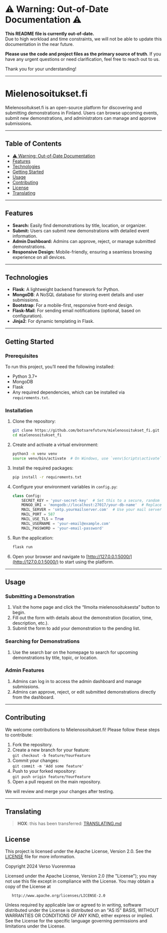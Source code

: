 # ⚠️ **Warning: Out-of-Date Documentation** ⚠️

**This README file is currently out-of-date.**  
Due to high workload and time constraints, we will not be able to update this documentation in the near future. 

**Please use the code and project files as the primary source of truth**. If you have any urgent questions or need clarification, feel free to reach out to us.

Thank you for your understanding!

---

# Mielenosoitukset.fi

Mielenosoitukset.fi is an open-source platform for discovering and submitting demonstrations in Finland. Users can browse upcoming events, submit new demonstrations, and administrators can manage and approve submissions.

---

## Table of Contents

- [⚠️ Warning: Out-of-Date Documentation](#️-warning-out-of-date-documentation)
- [Features](#features)
- [Technologies](#technologies)
- [Getting Started](#getting-started)
- [Usage](#usage)
- [Contributing](#contributing)
- [License](#license)
- [Translating](#translating)

---

## Features

- **Search:** Easily find demonstrations by title, location, or organizer.
- **Submit:** Users can submit new demonstrations with detailed event information.
- **Admin Dashboard:** Admins can approve, reject, or manage submitted demonstrations.
- **Responsive Design:** Mobile-friendly, ensuring a seamless browsing experience on all devices.

---

## Technologies

- **Flask**: A lightweight backend framework for Python.
- **MongoDB**: A NoSQL database for storing event details and user submissions.
- **Bootstrap**: For a mobile-first, responsive front-end design.
- **Flask-Mail**: For sending email notifications (optional, based on configuration).
- **Jinja2**: For dynamic templating in Flask.

---

## Getting Started

### Prerequisites

To run this project, you’ll need the following installed:

- Python 3.7+
- MongoDB
- Flask
- Any required dependencies, which can be installed via `requirements.txt`.

### Installation

1. Clone the repository:

    ```bash
    git clone https://github.com/botsarefuture/mielenosoitukset_fi.git
    cd mielenosoitukset_fi
    ```

2. Create and activate a virtual environment:

    ```bash
    python3 -m venv venv
    source venv/bin/activate  # On Windows, use `venv\Scripts\activate`
    ```

3. Install the required packages:

    ```bash
    pip install -r requirements.txt
    ```

4. Configure your environment variables in `config.py`:

    ```python
    class Config:
        SECRET_KEY = 'your-secret-key'  # Set this to a secure, random value
        MONGO_URI = 'mongodb://localhost:27017/your-db-name'  # Replace with your MongoDB URI
        MAIL_SERVER = 'smtp.yourmailserver.com'  # Use your mail server details
        MAIL_PORT = 587
        MAIL_USE_TLS = True
        MAIL_USERNAME = 'your-email@example.com'
        MAIL_PASSWORD = 'your-email-password'
    ```

5. Run the application:

    ```bash
    flask run
    ```

6. Open your browser and navigate to [http://127.0.0.1:5000/](http://127.0.0.1:5000/) to start using the platform.

---

## Usage

### Submitting a Demonstration

1. Visit the home page and click the “Ilmoita mielenosoituksesta” button to begin.
2. Fill out the form with details about the demonstration (location, time, description, etc.).
3. Submit the form to add your demonstration to the pending list.

### Searching for Demonstrations

1. Use the search bar on the homepage to search for upcoming demonstrations by title, topic, or location.
   
### Admin Features

1. Admins can log in to access the admin dashboard and manage submissions.
2. Admins can approve, reject, or edit submitted demonstrations directly from the dashboard.

---

## Contributing

We welcome contributions to Mielenosoitukset.fi! Please follow these steps to contribute:

1. Fork the repository.
2. Create a new branch for your feature:  
   `git checkout -b feature/YourFeature`
3. Commit your changes:  
   `git commit -m 'Add some feature'`
4. Push to your forked repository:  
   `git push origin feature/YourFeature`
5. Open a pull request on the main repository.

We will review and merge your changes after testing.

---

## Translating

> **HOX**: this has been transferred:
[TRANSLATING.md][translations]



## License

This project is licensed under the Apache License, Version 2.0. See the [LICENSE](LICENSE) file for more information.

Copyright 2024 Verso Vuorenmaa

   Licensed under the Apache License, Version 2.0 (the "License");
   you may not use this file except in compliance with the License.
   You may obtain a copy of the License at

       http://www.apache.org/licenses/LICENSE-2.0

   Unless required by applicable law or agreed to in writing, software
   distributed under the License is distributed on an "AS IS" BASIS,
   WITHOUT WARRANTIES OR CONDITIONS OF ANY KIND, either express or implied.
   See the License for the specific language governing permissions and
   limitations under the License.

[translations]: TRANSLATING.md
